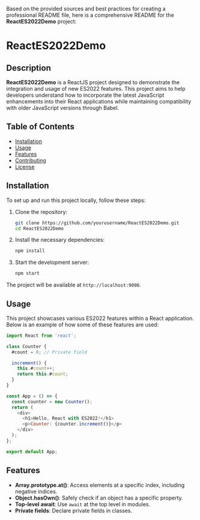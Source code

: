 Based on the provided sources and best practices for creating a professional README file, here is a comprehensive README for the **ReactES2022Demo** project:

# ReactES2022Demo

## Description
**ReactES2022Demo** is a ReactJS project designed to demonstrate the integration and usage of new ES2022 features. This project aims to help developers understand how to incorporate the latest JavaScript enhancements into their React applications while maintaining compatibility with older JavaScript versions through Babel.

## Table of Contents
- [Installation](#installation)
- [Usage](#usage)
- [Features](#features)
- [Contributing](#contributing)
- [License](#license)

## Installation
To set up and run this project locally, follow these steps:

1. Clone the repository:
    ```bash
    git clone https://github.com/yourusername/ReactES2022Demo.git
    cd ReactES2022Demo
    ```

2. Install the necessary dependencies:
    ```bash
    npm install
    ```

3. Start the development server:
    ```bash
    npm start
    ```

The project will be available at `http://localhost:9000`.

## Usage
This project showcases various ES2022 features within a React application. Below is an example of how some of these features are used:

```javascript
import React from 'react';

class Counter {
  #count = 0; // Private field

  increment() {
    this.#count++;
    return this.#count;
  }
}

const App = () => {
  const counter = new Counter();
  return (
    <div>
      <h1>Hello, React with ES2022!</h1>
      <p>Counter: {counter.increment()}</p>
    </div>
  );
};

export default App;
```

## Features
- **Array.prototype.at()**: Access elements at a specific index, including negative indices.
- **Object.hasOwn()**: Safely check if an object has a specific property.
- **Top-level await**: Use `await` at the top level in modules.
- **Private fields**: Declare private fields in classes.

